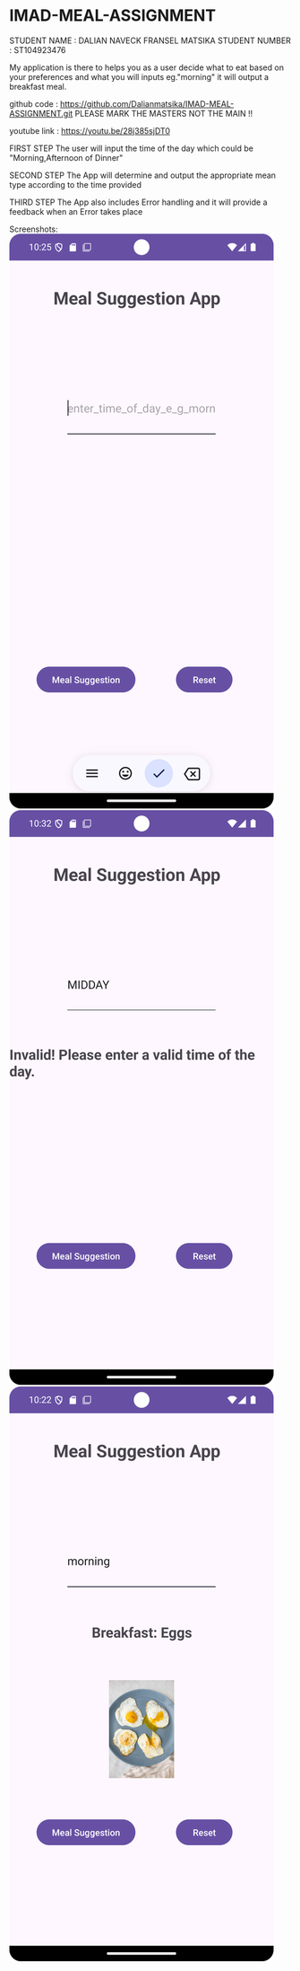 # IMAD-MEAL-ASSIGNMENT
STUDENT NAME : DALIAN NAVECK FRANSEL MATSIKA 
STUDENT NUMBER : ST104923476

My application is there to helps you as a user decide what to eat based on your preferences and what you will inputs eg."morning" it will output a breakfast meal. 

github code : https://github.com/Dalianmatsika/IMAD-MEAL-ASSIGNMENT.git
PLEASE MARK THE MASTERS NOT THE MAIN !!

youtube link : https://youtu.be/28j385sjDT0

FIRST STEP 
The user will input the time of the day which could be "Morning,Afternoon of Dinner"

SECOND STEP
The App will determine and output the appropriate mean type according to the time provided

THIRD STEP 
The App also includes Error handling and it will provide a feedback when an Error takes place 

Screenshots:
![Alt text](Screenshot_20250411_102555.png) 
![Alt text](Screenshot_20250411_103300.png) 
![Alt text](Screenshot_20250411_102231.png)
